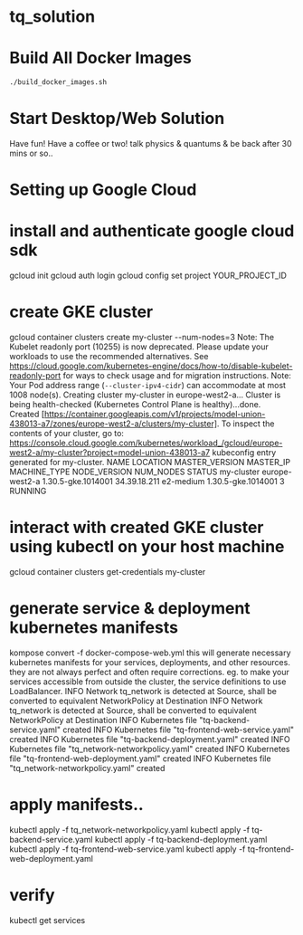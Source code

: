 # tq_solution


# Build All Docker Images
```sh
./build_docker_images.sh
```



# Start Desktop/Web Solution

Have fun! Have a coffee or two! talk physics & quantums & be back after 30 mins or so..


# Setting up Google Cloud
# install and authenticate google cloud sdk
gcloud init
gcloud auth login
gcloud config set project YOUR_PROJECT_ID

# create GKE cluster
gcloud container clusters create my-cluster --num-nodes=3
Note: The Kubelet readonly port (10255) is now deprecated. Please update your workloads to use the recommended alternatives. See https://cloud.google.com/kubernetes-engine/docs/how-to/disable-kubelet-readonly-port for ways to check usage and for migration instructions.
Note: Your Pod address range (`--cluster-ipv4-cidr`) can accommodate at most 1008 node(s).
Creating cluster my-cluster in europe-west2-a... Cluster is being health-checked (Kubernetes Control Plane is healthy)...done.  
Created [https://container.googleapis.com/v1/projects/model-union-438013-a7/zones/europe-west2-a/clusters/my-cluster].
To inspect the contents of your cluster, go to: https://console.cloud.google.com/kubernetes/workload_/gcloud/europe-west2-a/my-cluster?project=model-union-438013-a7
kubeconfig entry generated for my-cluster.
NAME        LOCATION        MASTER_VERSION      MASTER_IP     MACHINE_TYPE  NODE_VERSION        NUM_NODES  STATUS
my-cluster  europe-west2-a  1.30.5-gke.1014001  34.39.18.211  e2-medium     1.30.5-gke.1014001  3          RUNNING

# interact with created GKE cluster using kubectl on your host machine
gcloud container clusters get-credentials my-cluster

# generate service & deployment kubernetes manifests
kompose convert -f docker-compose-web.yml
this will generate necessary kubernetes manifests for your services, deployments, and other resources.
they are not always perfect and often require corrections. eg. to make your services accessible from outside the cluster, the service definitions to use LoadBalancer.
INFO Network tq_network is detected at Source, shall be converted to equivalent NetworkPolicy at Destination 
INFO Network tq_network is detected at Source, shall be converted to equivalent NetworkPolicy at Destination 
INFO Kubernetes file "tq-backend-service.yaml" created 
INFO Kubernetes file "tq-frontend-web-service.yaml" created 
INFO Kubernetes file "tq-backend-deployment.yaml" created 
INFO Kubernetes file "tq_network-networkpolicy.yaml" created 
INFO Kubernetes file "tq-frontend-web-deployment.yaml" created 
INFO Kubernetes file "tq_network-networkpolicy.yaml" created 

# apply manifests..
kubectl apply -f tq_network-networkpolicy.yaml
kubectl apply -f tq-backend-service.yaml
kubectl apply -f tq-backend-deployment.yaml
kubectl apply -f tq-frontend-web-service.yaml
kubectl apply -f tq-frontend-web-deployment.yaml

# verify
kubectl get services